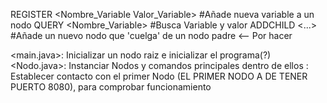 REGISTER <Nombre_Variable Valor_Variable>    #Añade nueva variable a un nodo 
QUERY <Nombre_Variable>      #Busca Variable y valor
ADDCHILD <...>      #Añade un nuevo nodo que 'cuelga' de un nodo padre  <-- Por hacer 

<main.java>: Inicializar un nodo raiz e inicializar el programa(?)
<Nodo.java>: Instanciar Nodos y comandos principales dentro de ellos
<TCPClient>: Establecer contacto con el primer Nodo (EL PRIMER NODO A DE TENER PUERTO 8080), para comprobar funcionamiento

  

